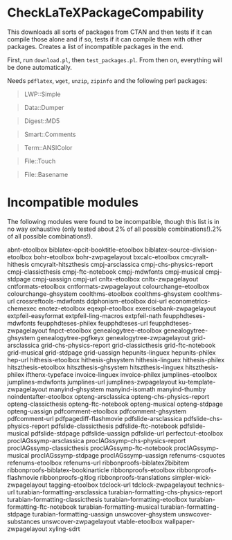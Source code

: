 # CheckLaTeXPackageCompability

This downloads all sorts of packages from CTAN and then tests if it can compile those alone and if so, tests if it can compile them with other packages. Creates a list of incompatible packages in the end. 

First, run `download.pl`, then `test_packages.pl`. From then on, everything will be done automatically.

Needs `pdflatex`, `wget`, `unzip`, `zipinfo` and the following perl packages:

> LWP::Simple

> Data::Dumper

> Digest::MD5

> Smart::Comments

> Term::ANSIColor

> File::Touch

> File::Basename

# Incompatible modules

The following modules were found to be incompatible, though this list is in no way exhaustive (only tested about 2% of all possible combinations!).2% of all possible combinations!).

abnt-etoolbox
biblatex-opcit-booktitle-etoolbox
biblatex-source-division-etoolbox
bohr-etoolbox
bohr-zwpagelayout
bxcalc-etoolbox
cmcyralt-hithesis
cmcyralt-hitszthesis
cmpj-arsclassica
cmpj-chs-physics-report
cmpj-classicthesis
cmpj-ftc-notebook
cmpj-mdwfonts
cmpj-musical
cmpj-stdpage
cmpj-uassign
cmpj-url
cnltx-etoolbox
cnltx-zwpagelayout
cntformats-etoolbox
cntformats-zwpagelayout
colourchange-etoolbox
colourchange-ghsystem
coolthms-etoolbox
coolthms-ghsystem
coolthms-url
crossreftools-mdwfonts
ddphonism-etoolbox
doi-url
econometrics-chemexec
enotez-etoolbox
eqexpl-etoolbox
exercisebank-zwpagelayout
extpfeil-easyformat
extpfeil-ling-macros
extpfeil-nath
feupphdteses-mdwfonts
feupphdteses-philex
feupphdteses-url
feupphdteses-zwpagelayout
fnpct-etoolbox
genealogytree-etoolbox
genealogytree-ghsystem
genealogytree-pgfkeyx
genealogytree-zwpagelayout
grid-arsclassica
grid-chs-physics-report
grid-classicthesis
grid-ftc-notebook
grid-musical
grid-stdpage
grid-uassign
hepunits-linguex
hepunits-philex
hep-url
hithesis-etoolbox
hithesis-ghsystem
hithesis-linguex
hithesis-philex
hitszthesis-etoolbox
hitszthesis-ghsystem
hitszthesis-linguex
hitszthesis-philex
ifthenx-typeface
invoice-linguex
invoice-philex
jumplines-etoolbox
jumplines-mdwfonts
jumplines-url
jumplines-zwpagelayout
ku-template-zwpagelayout
manyind-ghsystem
manyind-isomath
manyind-thumby
noindentafter-etoolbox
opteng-arsclassica
opteng-chs-physics-report
opteng-classicthesis
opteng-ftc-notebook
opteng-musical
opteng-stdpage
opteng-uassign
pdfcomment-etoolbox
pdfcomment-ghsystem
pdfcomment-url
pdfpagediff-flashmovie
pdfslide-arsclassica
pdfslide-chs-physics-report
pdfslide-classicthesis
pdfslide-ftc-notebook
pdfslide-musical
pdfslide-stdpage
pdfslide-uassign
pdfslide-url
perfectcut-etoolbox
procIAGssymp-arsclassica
procIAGssymp-chs-physics-report
procIAGssymp-classicthesis
procIAGssymp-ftc-notebook
procIAGssymp-musical
procIAGssymp-stdpage
procIAGssymp-uassign
refenums-csquotes
refenums-etoolbox
refenums-url
ribbonproofs-biblatex2bibitem
ribbonproofs-biblatex-bookinarticle
ribbonproofs-etoolbox
ribbonproofs-flashmovie
ribbonproofs-gitlog
ribbonproofs-translations
simpler-wick-zwpagelayout
tagging-etoolbox
tdclock-url
tdclock-zwpagelayout
technics-url
turabian-formatting-arsclassica
turabian-formatting-chs-physics-report
turabian-formatting-classicthesis
turabian-formatting-etoolbox
turabian-formatting-ftc-notebook
turabian-formatting-musical
turabian-formatting-stdpage
turabian-formatting-uassign
unswcover-ghsystem
unswcover-substances
unswcover-zwpagelayout
vtable-etoolbox
wallpaper-zwpagelayout
xyling-sdrt

